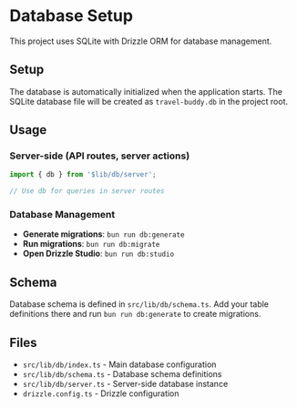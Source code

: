 # Database Setup

This project uses SQLite with Drizzle ORM for database management.

## Setup

The database is automatically initialized when the application starts. The SQLite database file will be created as `travel-buddy.db` in the project root.

## Usage

### Server-side (API routes, server actions)

```typescript
import { db } from '$lib/db/server';

// Use db for queries in server routes
```

### Database Management

- **Generate migrations**: `bun run db:generate`
- **Run migrations**: `bun run db:migrate`
- **Open Drizzle Studio**: `bun run db:studio`

## Schema

Database schema is defined in `src/lib/db/schema.ts`. Add your table definitions there and run `bun run db:generate` to create migrations.

## Files

- `src/lib/db/index.ts` - Main database configuration
- `src/lib/db/schema.ts` - Database schema definitions
- `src/lib/db/server.ts` - Server-side database instance
- `drizzle.config.ts` - Drizzle configuration 